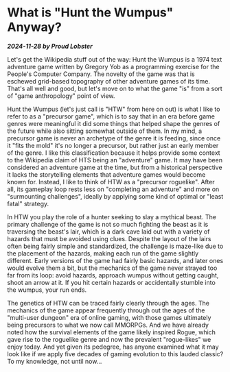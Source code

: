 # What is "Hunt the Wumpus" Anyway?
***2024-11-28 by Proud Lobster***

Let's get the Wikipedia stuff out of the way: Hunt the Wumpus is a 1974 text adventure game written by Gregory Yob as a programming exercise for the People's Computer Company.  The novelty of the game was that is eschewed grid-based topography of other adventure games of its time.  That's all well and good, but let's move on to what the game "is" from a sort of "game anthropology" point of view.

Hunt the Wumpus (let's just call is "HTW" from here on out) is what I like to refer to as a "precursor game", which is to say that in an era before game genres were meaningful it did some things that helped shape the genres of the future while also sitting somewhat outside of them.  In my mind, a precursor game is never an archetype of the genre it is feeding, since once it "fits the mold" it's no longer a precursor, but rather just an early member of the genre.  I like this classification because it helps provide some context to the Wikipedia claim of HTS being an "adventure" game.  It may have been considered an adventure game at the time, but from a historical perspective it lacks the storytelling elements that adventure games would become known for.  Instead, I like to think of HTW as a "precursor roguelike".  After all, its gameplay loop rests less on "completing an adventure" and more on "surmounting challenges", ideally by applying some kind of optimal or "least fatal" strategy.

In HTW you play the role of a hunter seeking to slay a mythical beast.  The primary challenge of the game is not so much fighting the beast as it is traversing the beast's lair, which is a dark cave laid out with a variety of hazards that must be avoided using clues.  Despite the layout of the lairs often being fairly simple and standardized, the challenge is maze-like due to the placement of the hazards, making each run of the game slightly different.  Early versions of the game had fairly basic hazards, and later ones would evolve them a bit, but the mechanics of the game never strayed too far from its loop: avoid hazards, approach wumpus without getting caught, shoot an arrow at it.  If you hit certain hazards or accidentally stumble into the wumpus, your run ends.

The genetics of HTW can be traced fairly clearly through the ages.  The mechanics of the game appear frequently through out the ages of the "multi-user dungeon" era of online gaming, with those games ultimately being precursors to what we now call MMORPGs.  And we have already noted how the survival elements of the game likely inspired Rogue, which gave rise to the roguelike genre and now the prevalent "rogue-likes" we enjoy today.  And yet given its pedegree, has anyone examined what it may look like if we apply five decades of gaming evolution to this lauded classic?  To my knowledge, not until now...
